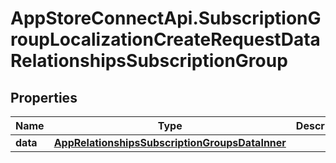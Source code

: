 # AppStoreConnectApi.SubscriptionGroupLocalizationCreateRequestDataRelationshipsSubscriptionGroup

## Properties

Name | Type | Description | Notes
------------ | ------------- | ------------- | -------------
**data** | [**AppRelationshipsSubscriptionGroupsDataInner**](AppRelationshipsSubscriptionGroupsDataInner.md) |  | 


